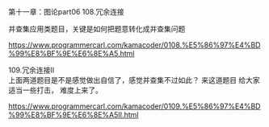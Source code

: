 第十一章：图论part06
108.冗余连接 

并查集应用类题目，关键是如何把题意转化成并查集问题

https://www.programmercarl.com/kamacoder/0108.%E5%86%97%E4%BD%99%E8%BF%9E%E6%8E%A5.html 


109.冗余连接II  
上面两道题目是不是感觉做出自信了，感觉并查集不过如此？ 
来这道题目 给大家适当一些打击， 难度上来了。

https://www.programmercarl.com/kamacoder/0109.%E5%86%97%E4%BD%99%E8%BF%9E%E6%8E%A5II.html


